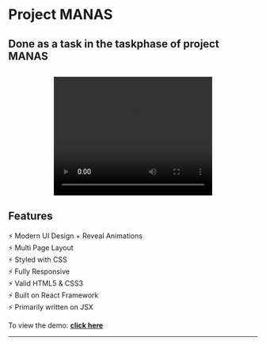 # Project MANAS  
## Done as a task in the taskphase of project MANAS

<h2 align="center">
  <video width="320" height="240" controls>
  <source src="https://github.com/Nikillanr/Manas_Last_Task_Website/examples/videophone.gif" type="video/mp4">
</video>
  <br>
</h2>

## Features

⚡️ Modern UI Design + Reveal Animations\
⚡️ Multi Page Layout\
⚡️ Styled with CSS\
⚡️ Fully Responsive\
⚡️ Valid HTML5 & CSS3\
⚡️ Built on React Framework\
⚡️ Primarily written on JSX

To view the demo: **[click here](https://the-simplefolio.netlify.app/)**

---


